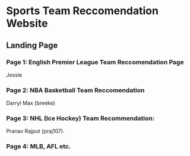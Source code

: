 # Sports Team Reccomendation Website

## Landing Page

### Page 1: English Premier League Team Reccomendation Page
Jessie
### Page 2: NBA Basketball Team Reccomendation
Darryl Max (breeke)
### Page 3: NHL (Ice Hockey) Team Recommendation:
Pranav Rajput (praj107).

### Page 4: MLB, AFL etc. 
